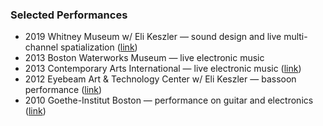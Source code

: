 ### Selected Performances

- <span class="resume-year">2019</span> Whitney Museum w/ Eli Keszler — sound design and live multi-channel spatialization ([link](https://whitney.org/events/eli-keszler))
- <span class="resume-year">2013</span> Boston Waterworks Museum — live electronic music
- <span class="resume-year">2013</span> Contemporary Arts International — live electronic music ([link](https://contemporaryartsinternational.org/gallery/past-artists/))
- <span class="resume-year">2012</span> Eyebeam Art & Technology Center w/ Eli Keszler — bassoon performance ([link](https://staging.eyebeam.org/events/on-view-eli-keszlers-l-carrier_event))
- <span class="resume-year">2010</span> Goethe-Institut Boston — performance on guitar and electronics ([link](https://www.nonevent.org/past-events-2010))
